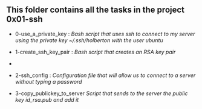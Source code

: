 ## This folder contains all the tasks in the project 0x01-ssh

* 0-use_a_private_key : *Bash script that uses ssh to connect to my server using the private key ~/.ssh/holberton with the user ubuntu*

* 1-create_ssh_key_pair : *Bash script that creates an RSA key pair*
*  
* 2-ssh_config : *Configuration file that will allow us to connect to a server without typing a password*
* 3-copy_publickey_to_server *Script that sends to the server the public key id_rsa.pub and add it*
